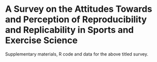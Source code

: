 # A Survey on the Attitudes Towards and Perception of Reproducibility and Replicability in Sports and Exercise Science

Supplementary materials, R code and data for the above titled survey.
